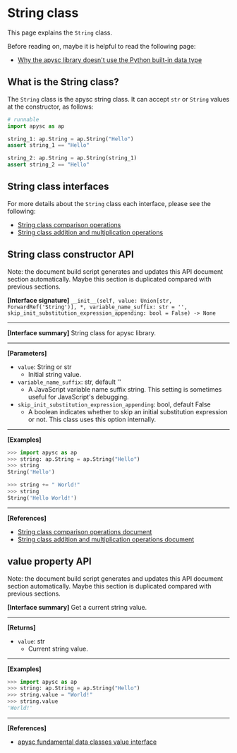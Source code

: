 # String class

This page explains the `String` class.

Before reading on, maybe it is helpful to read the following page:

- [Why the apysc library doesn't use the Python built-in data type](why_apysc_doesnt_use_python_builtin_data_type.md)

## What is the String class?

The `String` class is the apysc string class. It can accept `str` or `String` values at the constructor, as follows:

```py
# runnable
import apysc as ap

string_1: ap.String = ap.String("Hello")
assert string_1 == "Hello"

string_2: ap.String = ap.String(string_1)
assert string_2 == "Hello"
```

## String class interfaces

For more details about the `String` class each interface, please see the following:

- [String class comparison operations](string_comparison_operations.md)
- [String class addition and multiplication operations](string_addition_and_multiplication.md)


## String class constructor API

<!-- Docstring: apysc._type.string.String.__init__ -->

<span class="inconspicuous-txt">Note: the document build script generates and updates this API document section automatically. Maybe this section is duplicated compared with previous sections.</span>

**[Interface signature]** `__init__(self, value: Union[str, ForwardRef('String')], *, variable_name_suffix: str = '', skip_init_substitution_expression_appending: bool = False) -> None`<hr>

**[Interface summary]** String class for apysc library.<hr>

**[Parameters]**

- `value`: String or str
  - Initial string value.
- `variable_name_suffix`: str, default ''
  - A JavaScript variable name suffix string. This setting is sometimes useful for JavaScript's debugging.
- `skip_init_substitution_expression_appending`: bool, default False
  - A boolean indicates whether to skip an initial substitution expression or not. This class uses this option internally.

<hr>

**[Examples]**

```py
>>> import apysc as ap
>>> string: ap.String = ap.String("Hello")
>>> string
String('Hello')

>>> string += " World!"
>>> string
String('Hello World!')
```

<hr>

**[References]**

- [String class comparison operations document](https://simon-ritchie.github.io/apysc/en/string_comparison_operations.html)
- [String class addition and multiplication operations document](https://simon-ritchie.github.io/apysc/en/string_addition_and_multiplication.html)

## value property API

<!-- Docstring: apysc._type.string.String.value -->

<span class="inconspicuous-txt">Note: the document build script generates and updates this API document section automatically. Maybe this section is duplicated compared with previous sections.</span>

**[Interface summary]** Get a current string value.<hr>

**[Returns]**

- `value`: str
  - Current string value.

<hr>

**[Examples]**

```py
>>> import apysc as ap
>>> string: ap.String = ap.String("Hello")
>>> string.value = "World!"
>>> string.value
'World!'
```

<hr>

**[References]**

- [apysc fundamental data classes value interface](https://simon-ritchie.github.io/apysc/en/fundamental_data_classes_value_interface.html)